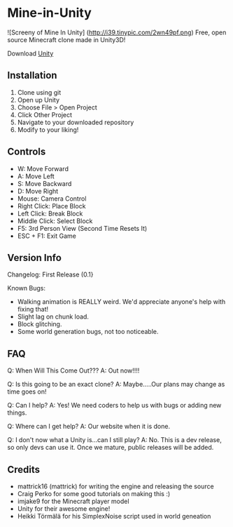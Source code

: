 Mine-in-Unity
=============
![Screeny of Mine In Unity] (http://i39.tinypic.com/2wn49pf.png)
Free, open source Minecraft clone made in Unity3D!

Download [Unity](http://unity3d.com/)

Installation
------------
1. Clone using git
2. Open up Unity
3. Choose File > Open Project
4. Click Other Project
5. Navigate to your downloaded repository
6. Modify to your liking!

Controls
--------
- W: Move Forward
- A: Move Left
- S: Move Backward
- D: Move Right
- Mouse: Camera Control
- Right Click: Place Block
- Left Click: Break Block
- Middle Click: Select Block
- F5: 3rd Person View (Second Time Resets It)
- ESC + F1: Exit Game

Version Info
------------
Changelog:
First Release (0.1}

Known Bugs:
- Walking animation is REALLY weird. We'd appreciate anyone's help with fixing that!
- Slight lag on chunk load.
- Block glitching.
- Some world generation bugs, not too noticeable.

FAQ
---

Q: When Will This Come Out???   A: Out now!!!!

Q: Is this going to be an exact clone? A: Maybe.....Our plans may change as time goes on!

Q: Can I help? A: Yes! We need coders to help us with bugs or adding new things.

Q: Where can I get help? A: Our website when it is done.

Q: I don't now what a Unity is...can I still play? A: No. This is a dev release, so only devs can use it. Once we mature, public releases will be added.

Credits
-------

- mattrick16 (mattrick) for writing the engine and releasing the source
- Craig Perko for some good tutorials on making this :)
- imjake9 for the Minecraft player model
- Unity for their awesome engine!
- Heikki Törmälä for his SimplexNoise script used in world geneation

